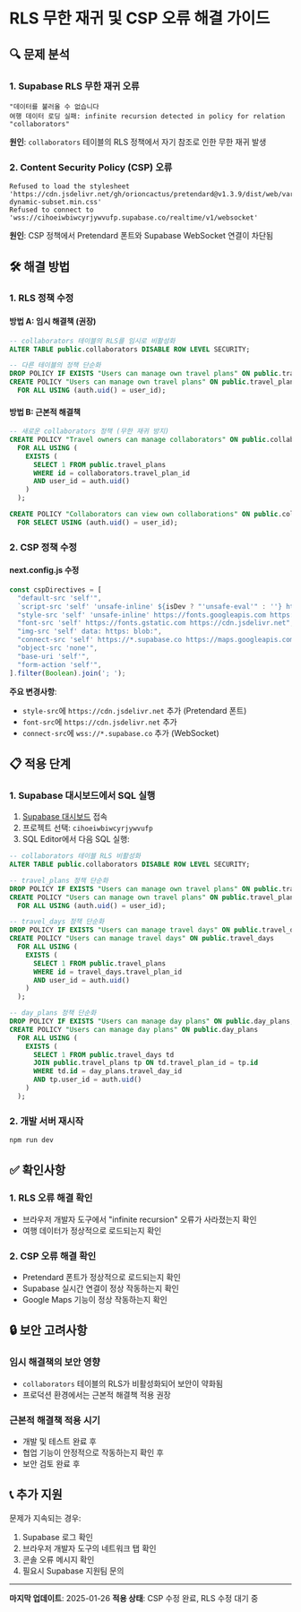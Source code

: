 # RLS 무한 재귀 및 CSP 오류 해결 가이드

## 🔍 문제 분석

### 1. Supabase RLS 무한 재귀 오류
```
"데이터를 불러올 수 없습니다
여행 데이터 로딩 실패: infinite recursion detected in policy for relation "collaborators"
```

**원인**: `collaborators` 테이블의 RLS 정책에서 자기 참조로 인한 무한 재귀 발생

### 2. Content Security Policy (CSP) 오류
```
Refused to load the stylesheet 'https://cdn.jsdelivr.net/gh/orioncactus/pretendard@v1.3.9/dist/web/variable/pretendardvariable-dynamic-subset.min.css'
Refused to connect to 'wss://cihoeiwbiwcyrjywvufp.supabase.co/realtime/v1/websocket'
```

**원인**: CSP 정책에서 Pretendard 폰트와 Supabase WebSocket 연결이 차단됨

## 🛠️ 해결 방법

### 1. RLS 정책 수정

#### 방법 A: 임시 해결책 (권장)
```sql
-- collaborators 테이블의 RLS를 임시로 비활성화
ALTER TABLE public.collaborators DISABLE ROW LEVEL SECURITY;

-- 다른 테이블의 정책 단순화
DROP POLICY IF EXISTS "Users can manage own travel plans" ON public.travel_plans;
CREATE POLICY "Users can manage own travel plans" ON public.travel_plans
  FOR ALL USING (auth.uid() = user_id);
```

#### 방법 B: 근본적 해결책
```sql
-- 새로운 collaborators 정책 (무한 재귀 방지)
CREATE POLICY "Travel owners can manage collaborators" ON public.collaborators
  FOR ALL USING (
    EXISTS (
      SELECT 1 FROM public.travel_plans 
      WHERE id = collaborators.travel_plan_id 
      AND user_id = auth.uid()
    )
  );

CREATE POLICY "Collaborators can view own collaborations" ON public.collaborators
  FOR SELECT USING (auth.uid() = user_id);
```

### 2. CSP 정책 수정

#### next.config.js 수정
```javascript
const cspDirectives = [
  "default-src 'self'",
  `script-src 'self' 'unsafe-inline' ${isDev ? "'unsafe-eval'" : ''} https://maps.googleapis.com https://maps.gstatic.com`,
  "style-src 'self' 'unsafe-inline' https://fonts.googleapis.com https://cdn.jsdelivr.net",
  "font-src 'self' https://fonts.gstatic.com https://cdn.jsdelivr.net",
  "img-src 'self' data: https: blob:",
  "connect-src 'self' https://*.supabase.co https://maps.googleapis.com wss://*.supabase.co",
  "object-src 'none'",
  "base-uri 'self'",
  "form-action 'self'",
].filter(Boolean).join('; ');
```

**주요 변경사항**:
- `style-src`에 `https://cdn.jsdelivr.net` 추가 (Pretendard 폰트)
- `font-src`에 `https://cdn.jsdelivr.net` 추가
- `connect-src`에 `wss://*.supabase.co` 추가 (WebSocket)

## 📋 적용 단계

### 1. Supabase 대시보드에서 SQL 실행
1. [Supabase 대시보드](https://supabase.com/dashboard) 접속
2. 프로젝트 선택: `cihoeiwbiwcyrjywvufp`
3. SQL Editor에서 다음 SQL 실행:

```sql
-- collaborators 테이블 RLS 비활성화
ALTER TABLE public.collaborators DISABLE ROW LEVEL SECURITY;

-- travel_plans 정책 단순화
DROP POLICY IF EXISTS "Users can manage own travel plans" ON public.travel_plans;
CREATE POLICY "Users can manage own travel plans" ON public.travel_plans
  FOR ALL USING (auth.uid() = user_id);

-- travel_days 정책 단순화
DROP POLICY IF EXISTS "Users can manage travel days" ON public.travel_days;
CREATE POLICY "Users can manage travel days" ON public.travel_days
  FOR ALL USING (
    EXISTS (
      SELECT 1 FROM public.travel_plans 
      WHERE id = travel_days.travel_plan_id 
      AND user_id = auth.uid()
    )
  );

-- day_plans 정책 단순화
DROP POLICY IF EXISTS "Users can manage day plans" ON public.day_plans;
CREATE POLICY "Users can manage day plans" ON public.day_plans
  FOR ALL USING (
    EXISTS (
      SELECT 1 FROM public.travel_days td
      JOIN public.travel_plans tp ON td.travel_plan_id = tp.id
      WHERE td.id = day_plans.travel_day_id 
      AND tp.user_id = auth.uid()
    )
  );
```

### 2. 개발 서버 재시작
```bash
npm run dev
```

## ✅ 확인사항

### 1. RLS 오류 해결 확인
- 브라우저 개발자 도구에서 "infinite recursion" 오류가 사라졌는지 확인
- 여행 데이터가 정상적으로 로드되는지 확인

### 2. CSP 오류 해결 확인
- Pretendard 폰트가 정상적으로 로드되는지 확인
- Supabase 실시간 연결이 정상 작동하는지 확인
- Google Maps 기능이 정상 작동하는지 확인

## 🔒 보안 고려사항

### 임시 해결책의 보안 영향
- `collaborators` 테이블의 RLS가 비활성화되어 보안이 약화됨
- 프로덕션 환경에서는 근본적 해결책 적용 권장

### 근본적 해결책 적용 시기
- 개발 및 테스트 완료 후
- 협업 기능이 안정적으로 작동하는지 확인 후
- 보안 검토 완료 후

## 📞 추가 지원

문제가 지속되는 경우:
1. Supabase 로그 확인
2. 브라우저 개발자 도구의 네트워크 탭 확인
3. 콘솔 오류 메시지 확인
4. 필요시 Supabase 지원팀 문의

---

**마지막 업데이트**: 2025-01-26
**적용 상태**: CSP 수정 완료, RLS 수정 대기 중